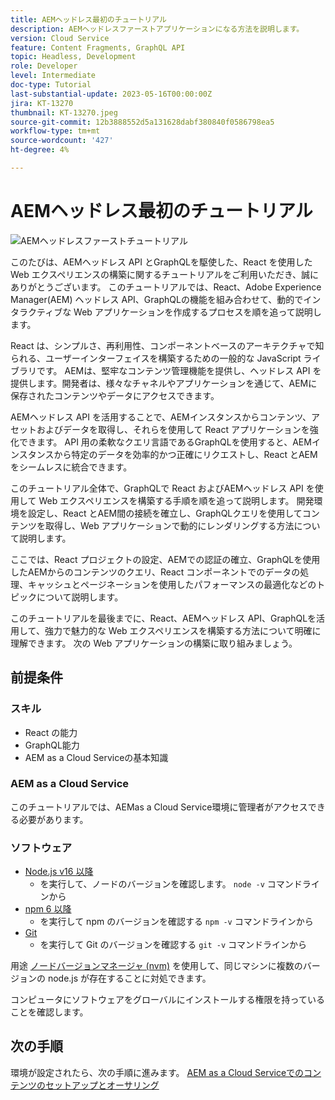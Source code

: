 ```yaml
---
title: AEMヘッドレス最初のチュートリアル
description: AEMヘッドレスファーストアプリケーションになる方法を説明します。
version: Cloud Service
feature: Content Fragments, GraphQL API
topic: Headless, Development
role: Developer
level: Intermediate
doc-type: Tutorial
last-substantial-update: 2023-05-16T00:00:00Z
jira: KT-13270
thumbnail: KT-13270.jpeg
source-git-commit: 12b3888552d5a131628dabf380840f0586798ea5
workflow-type: tm+mt
source-wordcount: '427'
ht-degree: 4%

---
```



# AEMヘッドレス最初のチュートリアル

![AEMヘッドレスファーストチュートリアル](./assets/overview/overview.png)

このたびは、AEMヘッドレス API とGraphQLを駆使した、React を使用した Web エクスペリエンスの構築に関するチュートリアルをご利用いただき、誠にありがとうございます。 このチュートリアルでは、React、Adobe Experience Manager(AEM) ヘッドレス API、GraphQLの機能を組み合わせて、動的でインタラクティブな Web アプリケーションを作成するプロセスを順を追って説明します。

React は、シンプルさ、再利用性、コンポーネントベースのアーキテクチャで知られる、ユーザーインターフェイスを構築するための一般的な JavaScript ライブラリです。 AEMは、堅牢なコンテンツ管理機能を提供し、ヘッドレス API を提供します。開発者は、様々なチャネルやアプリケーションを通じて、AEMに保存されたコンテンツやデータにアクセスできます。

AEMヘッドレス API を活用することで、AEMインスタンスからコンテンツ、アセットおよびデータを取得し、それらを使用して React アプリケーションを強化できます。 API 用の柔軟なクエリ言語であるGraphQLを使用すると、AEMインスタンスから特定のデータを効率的かつ正確にリクエストし、React とAEMをシームレスに統合できます。

このチュートリアル全体で、GraphQLで React およびAEMヘッドレス API を使用して Web エクスペリエンスを構築する手順を順を追って説明します。 開発環境を設定し、React とAEM間の接続を確立し、GraphQLクエリを使用してコンテンツを取得し、Web アプリケーションで動的にレンダリングする方法について説明します。

ここでは、React プロジェクトの設定、AEMでの認証の確立、GraphQLを使用したAEMからのコンテンツのクエリ、React コンポーネントでのデータの処理、キャッシュとページネーションを使用したパフォーマンスの最適化などのトピックについて説明します。

このチュートリアルを最後までに、React、AEMヘッドレス API、GraphQLを活用して、強力で魅力的な Web エクスペリエンスを構築する方法について明確に理解できます。 次の Web アプリケーションの構築に取り組みましょう。

## 前提条件

### スキル

+ React の能力
+ GraphQL能力
+ AEM as a Cloud Serviceの基本知識

### AEM as a Cloud Service

このチュートリアルでは、AEMas a Cloud Service環境に管理者がアクセスできる必要があります。

### ソフトウェア

+ [Node.js v16 以降](https://nodejs.org/ja/)
   + を実行して、ノードのバージョンを確認します。 `node -v` コマンドラインから
+ [npm 6 以降](https://www.npmjs.com/)
   + を実行して npm のバージョンを確認する `npm -v` コマンドラインから
+ [Git](https://git-scm.com/)
   + を実行して Git のバージョンを確認する `git -v` コマンドラインから

用途 [ノードバージョンマネージャ (nvm)](https://github.com/nvm-sh/nvm) を使用して、同じマシンに複数のバージョンの node.js が存在することに対処できます。

コンピュータにソフトウェアをグローバルにインストールする権限を持っていることを確認します。

## 次の手順

環境が設定されたら、次の手順に進みます。 [AEM as a Cloud Serviceでのコンテンツのセットアップとオーサリング](./1-content-modeling.md)
